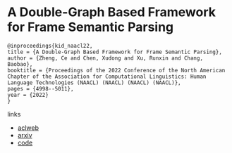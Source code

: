 # A Double-Graph Based Framework for Frame Semantic Parsing

```
@inproceedings{kid_naacl22,
title = {A Double-Graph Based Framework for Frame Semantic Parsing},
author = {Zheng, Ce and Chen, Xudong and Xu, Runxin and Chang, Baobao},
booktitle = {Proceedings of the 2022 Conference of the North American Chapter of the Association for Computational Linguistics: Human Language Technologies (NAACL) (NAACL) (NAACL) (NAACL)},
pages = {4998--5011},
year = {2022}
}
```

links
- [aclweb](https://www.aclweb.org/anthology/2022.naacl-main.368/)
- [arxiv](https://arxiv.org/abs/2206.09158)
- [code](https://github.com/PKUnlp-icler/KID)

